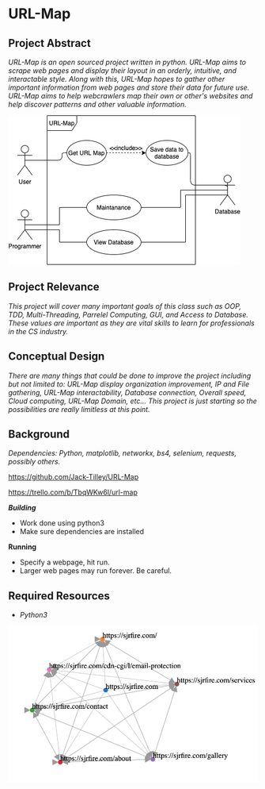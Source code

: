 # URL-Map

## Project Abstract
_URL-Map is an open sourced project written in python. URL-Map aims to scrape web pages and display their layout in an orderly, intuitive, and interactable style. Along with this, URL-Map hopes to gather other important information from web pages and store their data for future use. URL-Map aims to help webcrawlers map their own or other's websites and help discover patterns and other valuable information._ 

![Use Case Image](URLMAP.png)

## Project Relevance
_This project will cover many important goals of this class such as OOP, TDD, Multi-Threading, Parrelel Computing, GUI, and Access to Database. These values are important as they are vital skills to learn for professionals in the CS industry._

## Conceptual Design
_There are many things that could be done to improve the project including but not limited to: URL-Map display organization improvement, IP and File gathering, URL-Map interactability, Database connection, Overall speed, Cloud computing, URL-Map Domain, etc... This project is just starting so the possibilities are really limitless at this point._

## Background
_Dependencies: Python, matplotlib, networkx, bs4, selenium, requests, possibly others._ 

<https://github.com/Jack-Tilley/URL-Map>

<https://trello.com/b/TbqWKw6l/url-map>

***Building***
- Work done using python3 
- Make sure dependencies are installed 

**Running**
- Specify a webpage, hit run.
- Larger web pages may run forever. Be careful. 

## Required Resources
- _Python3_

![Example map](mapExample.png)
